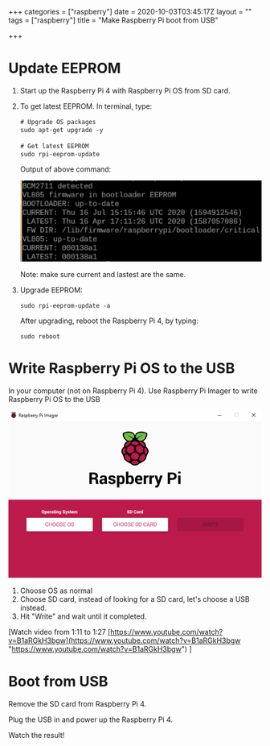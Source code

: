 +++
categories = ["raspberry"]
date = 2020-10-03T03:45:17Z
layout = ""
tags = ["raspberry"]
title = "Make Raspberry Pi boot from USB"

+++
# Update EEPROM

1. Start up the Raspberry Pi 4 with Raspberry Pi OS from SD card.
2. To get latest EEPROM. In terminal, type:

       # Upgrade OS packages
       sudo apt-get upgrade -y
       
       # Get latest EEPROM
       sudo rpi-eeprom-update

   Output of above command:

   ![](/static/uploads/screen-shot-2020-10-03-at-10-49-20.png)

   Note: make sure current and lastest are the same.
3. Upgrade EEPROM:

       sudo rpi-eeprom-update -a

   After upgrading, reboot the Raspberry Pi 4, by typing:

       sudo reboot

# Write Raspberry Pi OS to the USB

In your computer (not on Raspberry Pi 4). Use Raspberry Pi Imager to write Raspberry Pi OS to the USB

![](/static/uploads/120754926_1686969261450541_2314459776392102187_n.png)

1. Choose OS as normal
2. Choose SD card, instead of looking for a SD card, let's choose a USB instead.
3. Hit "Write" and wait until it completed.

\[Watch video from 1:11 to 1:27 [https://www.youtube.com/watch?v=B1aRGkH3bgw](https://www.youtube.com/watch?v=B1aRGkH3bgw "https://www.youtube.com/watch?v=B1aRGkH3bgw") \]

# Boot from USB

Remove the SD card from Raspberry Pi 4.

Plug the USB in and power up the Raspberry Pi 4.

Watch the result!